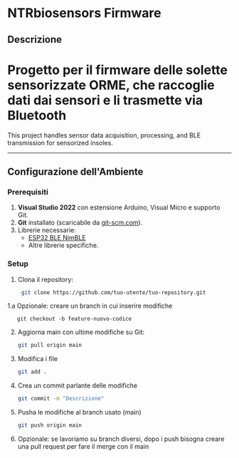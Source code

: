 # NTRbiosensors Firmware

## Descrizione
Progetto per il firmware delle solette sensorizzate **ORME**, che raccoglie dati dai sensori e li trasmette via Bluetooth
=======
This project handles sensor data acquisition, processing, and BLE transmission for sensorized insoles.


---

## Configurazione dell'Ambiente

### Prerequisiti
1. **Visual Studio 2022** con estensione Arduino, Visual Micro e supporto Git.
2. **Git** installato (scaricabile da [git-scm.com](https://git-scm.com/)).
3. Librerie necessarie:
   - [ESP32 BLE NimBLE](https://github.com/h2zero/NimBLE-Arduino)
   - Altre librerie specifiche.

### Setup
1. Clona il repository:
   ```bash
    git clone https://github.com/tuo-utente/tuo-repository.git
1.a Opzionale: creare un branch in cui inserire modifiche
   
       git checkout -b feature-nuovo-codice
2. Aggiorna main con ultime modifiche su Git:
   ```bash
   git pull origin main 
3. Modifica i file
   ```bash
   git add .
4. Crea un commit parlante delle modifiche 
   ```bash
   git commit -m "Descrizione"
5. Pusha le modifiche al branch usato (main)
   ```bash
   git push origin main
6. Opzionale: se lavoriamo su branch diversi, dopo i push bisogna creare una pull request per fare il merge con il main
